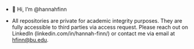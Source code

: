 - 👋 Hi, I’m @hannahfinn
  
- All repositories are private for academic integrity purposes. They are fully accessible to third parties via access request. Please reach out on LinkedIn (linkedin.com/in/hannah-finn/) or contact me via email at hfinn@bu.edu.




<!---
hannahfinn/hannahfinn is a ✨ special ✨ repository because its `README.md` (this file) appears on your GitHub profile.
You can click the Preview link to take a look at your changes.
--->
